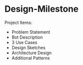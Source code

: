 # Design-Milestone

Project Items:

* Problem Statement
* Bot Description
* 3 Use Cases
* Design Sketches
* Architecture Design
* Additional Patterns
